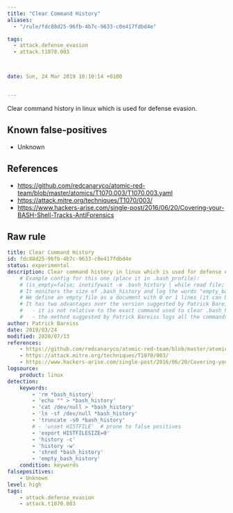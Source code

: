 ```yaml
---
title: "Clear Command History"
aliases:
  - "/rule/fdc88d25-96fb-4b7c-9633-c0e417fdbd4e"

tags:
  - attack.defense_evasion
  - attack.t1070.003



date: Sun, 24 Mar 2019 10:10:14 +0100


---
```


Clear command history in linux which is used for defense evasion.

<!--more-->


## Known false-positives

* Unknown



## References

* https://github.com/redcanaryco/atomic-red-team/blob/master/atomics/T1070.003/T1070.003.yaml
* https://attack.mitre.org/techniques/T1070/003/
* https://www.hackers-arise.com/single-post/2016/06/20/Covering-your-BASH-Shell-Tracks-AntiForensics


## Raw rule
```yaml
title: Clear Command History
id: fdc88d25-96fb-4b7c-9633-c0e417fdbd4e
status: experimental
description: Clear command history in linux which is used for defense evasion.
    # Example config for this one (place it in .bash_profile):
    # (is_empty=false; inotifywait -m .bash_history | while read file; do if [ $(wc -l <.bash_history) -lt 1  ]; then if  [ "$is_empty" = false ]; then logger -i -p local5.info -t empty_bash_history "$USER : ~/.bash_history is empty "; is_empty=true; fi; else is_empty=false;  fi;  done ) &
    # It monitors the size of .bash_history and log the words "empty_bash_history" whenever a previously not empty bash_history becomes empty
    # We define an empty file as a document with 0 or 1 lines (it can be a line with only one space character for example)
    # It has two advantages over the version suggested by Patrick Bareiss  :
    #   - it is not relative to the exact command used to clear .bash_history : for instance Caldera uses "> .bash_history" to clear the history and this is not one the commands listed here. We can't be exhaustive for all the possibilities !
    #   - the method suggested by Patrick Bareiss logs all the commands entered directly in a bash shell. therefore it may miss some events (for instance it doesn't log the commands launched from a Caldera agent). Here if .bash_history is cleared, it will always be detected
author: Patrick Bareiss
date: 2019/03/24
modified: 2020/07/13
references:
    - https://github.com/redcanaryco/atomic-red-team/blob/master/atomics/T1070.003/T1070.003.yaml
    - https://attack.mitre.org/techniques/T1070/003/
    - https://www.hackers-arise.com/single-post/2016/06/20/Covering-your-BASH-Shell-Tracks-AntiForensics
logsource:
    product: linux
detection:
    keywords:
        - 'rm *bash_history'
        - 'echo "" > *bash_history'
        - 'cat /dev/null > *bash_history'
        - 'ln -sf /dev/null *bash_history'
        - 'truncate -s0 *bash_history'
        # - 'unset HISTFILE'  # prone to false positives
        - 'export HISTFILESIZE=0'
        - 'history -c'
        - 'history -w'
        - 'shred *bash_history'
        - 'empty_bash_history'
    condition: keywords
falsepositives:
    - Unknown
level: high
tags:
    - attack.defense_evasion
    - attack.t1070.003

```
